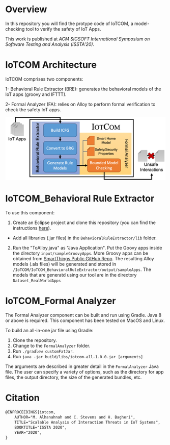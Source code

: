 
# Overview

In this repository you will find the protype code of IoTCOM, a model-checking tool to verify the safety of IoT Apps.

This work is published at *ACM SIGSOFT International Symposium on Software Testing and Analysis (ISSTA'20)*.

# IoTCOM Architecture 

IoTCOM comprises two components:

1- Behavioral Rule Extractor (BRE): generates the behavioral models of the IoT apps (groovy and IFTTT).

2- Formal Analyzer (FA): relies on Alloy to perform formal verification to check the safety IoT apps.

![picture](images/SystemOverview_V8.png)


# IoTCOM_Behavioral Rule Extractor

To use this component: 

1. Create an Eclipse project and clone this repository (you can find the instructions [here](https://github.com/collab-uniba/socialcde4eclipse/wiki/How-to-import-a-GitHub-project-into-Eclipse)).
  - Add all libraries (.jar files) in the `BehavioralRuleExtractor/lib` folder.

2. Run the "ToAlloy.java" as "Java Application". Put the Goovy apps inside the directory `input/sampleGroovyApps`. More Groovy apps can be obtained from [SmartThings Public GitHub Repo](https://github.com/SmartThingsCommunity/SmartThingsPublic).  The resulting Alloy models (.als files) will be generated and stored in `/IoTCOM/IoTCOM_BehavioralRuleExtractor/output/sampleApps`. The models that are generatd using our tool are in the directory `Dataset_RealWorldApps`


# IoTCOM_Formal Analyzer

The Formal Analyzer component can be built and run using Gradle. Java 8 or above is required. This component has been tested on MacOS and Linux.

To build an all-in-one jar file using Gradle:

1. Clone the repository.
1. Change to the `FormalAnalyzer` folder.
1. Run `./gradlew customFatJar`.
1. Run `java -jar build/libs/iotcom-all-1.0.0.jar [arguments]`

The arguments are described in greater detail in the `FormalAnalyzer` Java file. The user can specify a variety of options, such as the directory for app files, the output directory, the size of the generated bundles, etc.

# Citation
```
@INPROCEEDINGS{iotcom,
    AUTHOR="M. Alhanahnah and C. Stevens and H. Bagheri",
    TITLE="Scalable Analysis of Interaction Threats in IoT Systems",
    BOOKTITLE="ISSTA 2020",
    YEAR="2020",
}
```
